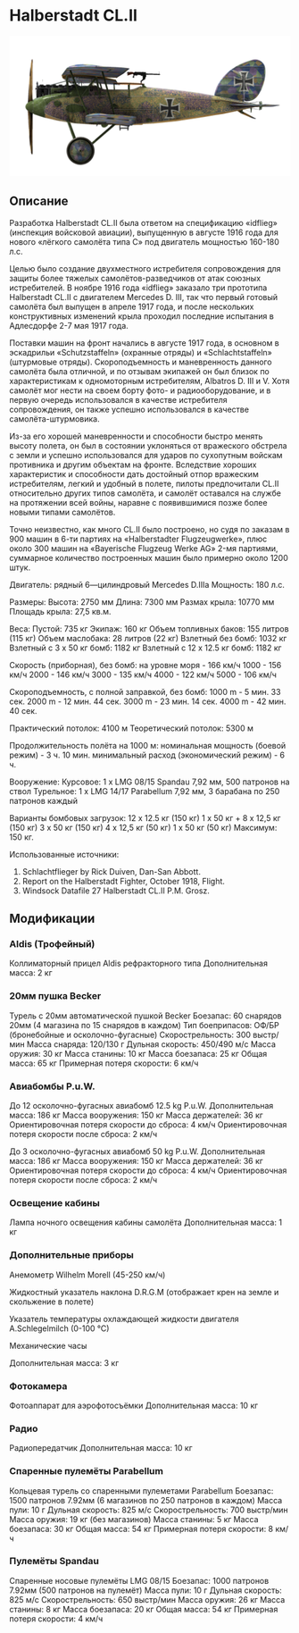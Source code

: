 # Halberstadt CL.II

![halberstadtcl2](../images/halberstadtcl2.png)

## Описание

Разработка Halberstadt CL.II была ответом на спецификацию «idflieg» (инспекция войсковой авиации), выпущенную в августе 1916 года для нового «лёгкого  самолёта типа С» под двигатель мощностью 160-180 л.с.

Целью было создание двухместного истребителя сопровождения для защиты более тяжелых  самолётов-разведчиков от атак союзных истребителей. В ноябре 1916 года «idflieg» заказало три прототипа Halberstadt CL.II с двигателем Mercedes D. III, так что первый готовый  самолёта был выпущен в апреле 1917 года, и после нескольких конструктивных изменений крыла проходил последние испытания в Адлесдорфе 2-7 мая 1917 года.

Поставки машин на фронт начались в августе 1917 года, в основном в эскадрильи «Schutzstaffeln» (охранные отряды) и «Schlachtstaffeln» (штурмовые отряды). Скороподъемность и маневренность данного самолёта была отличной, и по отзывам экипажей он был близок по характеристикам к одномоторным истребителям, Albatros D. III и V. Хотя самолёт мог нести на своем борту фото- и радиооборудование, и в первую очередь использовался в качестве истребителя сопровождения, он также успешно использовался в качестве самолёта-штурмовика.

Из-за его хорошей маневренности и способности быстро менять высоту полета, он был в состоянии уклоняться от вражеского обстрела с земли и успешно использовался для ударов по сухопутным войскам противника и другим объектам на фронте. Вследствие хороших характеристик и способности дать достойный отпор вражеским истребителям, легкий и удобный в полете, пилоты предпочитали CL.II относительно других типов  самолёта, и  самолёт оставался на службе на протяжении всей войны, наравне с появившимися позже более новыми типами  самолётов.

Точно неизвестно, как много CL.II было построено, но судя по заказам в 900 машин в 6-ти партиях на «Halberstadter Flugzeugwerke», плюс около 300 машин на «Bayerische Flugzeug Werke AG» 2-мя партиями, суммарное количество построенных машин было примерно около 1200 штук.


Двигатель: рядный 6—цилиндровый Mercedes D.IIIa
Мощность: 180 л.с.

Размеры:
Высота: 2750 мм
Длина: 7300 мм
Размах крыла: 10770 мм
Площадь крыла: 27,5 кв.м.

Веса:
Пустой: 735 кг
Экипаж: 160 кг
Объем топливных баков: 155 литров (115 кг)
Объем маслобакa: 28 литров (22 кг)
Взлетный без бомб: 1032 кг
Взлетный с 3 x 50 кг бомб: 1182 кг
Взлетный с 12 x 12.5 кг бомб: 1182 кг

Скорость (приборная), без бомб:
на уровне моря - 166 км/ч
1000 - 156 км/ч
2000 - 146 км/ч
3000 - 135 км/ч
4000 - 122 км/ч
5000 - 106 км/ч

Скороподъемность, с полной заправкой, без бомб:
1000 m -  5 мин. 33 сек.
2000 m - 12 мин. 44 сек.
3000 m - 23 мин. 14 сек.
4000 m - 42 мин. 40 сек.

Практический потолок: 4100 м
Теоретический потолок: 5300 м

Продолжительность полёта на 1000 м:
номинальная мощность (боевой режим) - 3 ч. 10 мин.
минимальный расход (экономический режим) - 6 ч.

Вооружение:
Курсовое: 1 х LMG 08/15 Spandau 7,92 мм, 500 патронов на ствол
Турельное: 1 х LMG 14/17 Parabellum 7,92 мм, 3 барабана по 250 патронов каждый

Варианты бомбовых загрузок:
12 x 12.5 кг (150 кг)
1 x 50 кг + 8 x 12,5 кг (150 кг)
3 x 50 кг (150 кг)
4 x 12,5 кг (50 кг)
1 x 50 кг (50 кг)
Максимум: 150 кг.

Использованные источники:
1) Schlachtflieger by Rick Duiven, Dan-San Abbott.
2) Report on the Halberstadt Fighter, October 1918, Flight.
3) Windsock Datafile 27 Halberstadt CL.II P.M. Grosz.

## Модификации

### Aldis (Трофейный)

Коллиматорный прицел Aldis рефракторного типа
Дополнительная масса: 2 кг

### 20мм пушка Becker

Турель с 20мм автоматической пушкой Becker
Боезапас: 60 снарядов 20мм (4 магазина по 15 снарядов в каждом)
Тип боеприпасов: ОФ/БР (бронебойные и осколочно-фугасные)
Скорострельность: 300 выстр/мин
Масса снаряда: 120/130 г
Дульная скорость: 450/490 м/с
Масса оружия: 30 кг
Масса станины: 10 кг
Масса боезапаса: 25 кг
Общая масса: 65 кг
Примерная потеря скорости: 6 км/ч
### Авиабомбы P.u.W.

До 12 осколочно-фугасных авиабомб 12.5 kg P.u.W.
Дополнительная масса: 186 кг
Масса вооружения: 150 кг
Масса держателей: 36 кг
Ориентировочная потеря скорости до сброса: 4 км/ч
Ориентировочная потеря скорости после сброса: 2 км/ч

До 3 осколочно-фугасных авиабомб 50 kg P.u.W.
Дополнительная масса: 186 кг
Масса вооружения: 150 кг
Масса держателей: 36 кг
Ориентировочная потеря скорости до сброса: 4 км/ч
Ориентировочная потеря скорости после сброса: 2 км/ч
### Освещение кабины

Лампа ночного освещения кабины самолёта
Дополнительная масса: 1 кг

### Дополнительные приборы

Анемометр Wilhelm Morell (45-250 км/ч)

Жидкостный указатель наклона D.R.G.M (отображает крен на земле и скольжение в полете)

Указатель температуры охлаждающей жидкости двигателя A.Schlegelmilch (0-100 °C)

Механические часы

Дополнительная масса: 3 кг
### Фотокамера

Фотоаппарат для аэрофотосъёмки 
Дополнительная масса: 10 кг

### Радио

Радиопередатчик
Дополнительная масса: 10 кг
### Спаренные пулемёты Parabellum

Кольцевая турель со спаренными пулеметами Parabellum
Боезапас: 1500 патронов 7.92мм (6 магазинов по 250 патронов в каждом)
Масса пули: 10 г
Дульная скорость: 825 м/с
Скорострельность: 700 выстр/мин
Масса оружия: 19 кг (без магазинов)
Масса станины: 5 кг
Масса боезапаса: 30 кг
Общая масса: 54 кг
Примерная потеря скорости: 8 км/ч
### Пулемёты Spandau

Спаренные носовые пулемёты LMG 08/15
Боезапас: 1000 патронов 7.92мм (500 патронов на пулемёт)
Масса пули: 10 г
Дульная скорость: 825 м/с
Скорострельность: 650 выстр/мин
Масса оружия: 26 кг
Масса станины: 8 кг
Масса боезапаса: 20 кг
Общая масса: 54 кг
Примерная потеря скорости: 4 км/ч